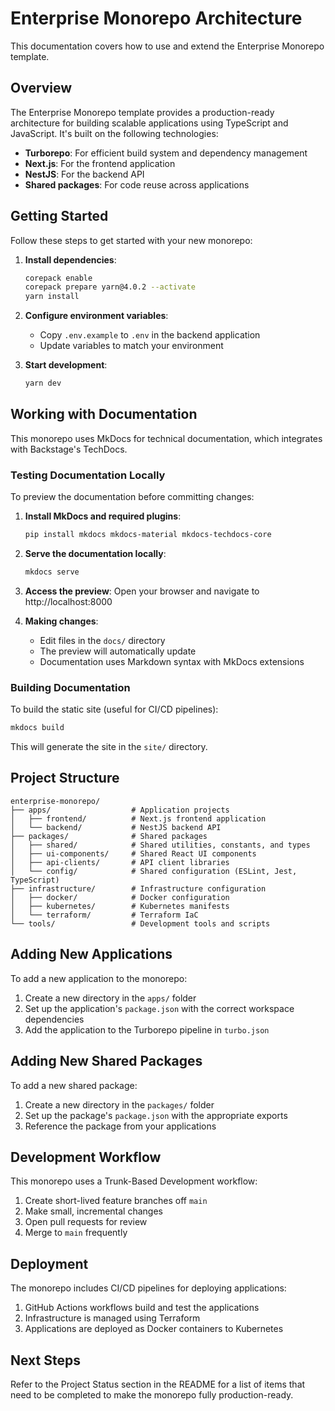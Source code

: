 # Enterprise Monorepo Architecture

This documentation covers how to use and extend the Enterprise Monorepo template.

## Overview

The Enterprise Monorepo template provides a production-ready architecture for building scalable applications using TypeScript and JavaScript. It's built on the following technologies:

- **Turborepo**: For efficient build system and dependency management
- **Next.js**: For the frontend application
- **NestJS**: For the backend API
- **Shared packages**: For code reuse across applications

## Getting Started

Follow these steps to get started with your new monorepo:

1. **Install dependencies**:

   ```bash
   corepack enable
   corepack prepare yarn@4.0.2 --activate
   yarn install
   ```

2. **Configure environment variables**:

   - Copy `.env.example` to `.env` in the backend application
   - Update variables to match your environment

3. **Start development**:
   ```bash
   yarn dev
   ```

## Working with Documentation

This monorepo uses MkDocs for technical documentation, which integrates with Backstage's TechDocs.

### Testing Documentation Locally

To preview the documentation before committing changes:

1. **Install MkDocs and required plugins**:

   ```bash
   pip install mkdocs mkdocs-material mkdocs-techdocs-core
   ```

2. **Serve the documentation locally**:

   ```bash
   mkdocs serve
   ```

3. **Access the preview**:
   Open your browser and navigate to http://localhost:8000

4. **Making changes**:
   - Edit files in the `docs/` directory
   - The preview will automatically update
   - Documentation uses Markdown syntax with MkDocs extensions

### Building Documentation

To build the static site (useful for CI/CD pipelines):

```bash
mkdocs build
```

This will generate the site in the `site/` directory.

## Project Structure

```
enterprise-monorepo/
├── apps/                  # Application projects
│   ├── frontend/          # Next.js frontend application
│   └── backend/           # NestJS backend API
├── packages/              # Shared packages
│   ├── shared/            # Shared utilities, constants, and types
│   ├── ui-components/     # Shared React UI components
│   ├── api-clients/       # API client libraries
│   └── config/            # Shared configuration (ESLint, Jest, TypeScript)
├── infrastructure/        # Infrastructure configuration
│   ├── docker/            # Docker configuration
│   ├── kubernetes/        # Kubernetes manifests
│   └── terraform/         # Terraform IaC
└── tools/                 # Development tools and scripts
```

## Adding New Applications

To add a new application to the monorepo:

1. Create a new directory in the `apps/` folder
2. Set up the application's `package.json` with the correct workspace dependencies
3. Add the application to the Turborepo pipeline in `turbo.json`

## Adding New Shared Packages

To add a new shared package:

1. Create a new directory in the `packages/` folder
2. Set up the package's `package.json` with the appropriate exports
3. Reference the package from your applications

## Development Workflow

This monorepo uses a Trunk-Based Development workflow:

1. Create short-lived feature branches off `main`
2. Make small, incremental changes
3. Open pull requests for review
4. Merge to `main` frequently

## Deployment

The monorepo includes CI/CD pipelines for deploying applications:

1. GitHub Actions workflows build and test the applications
2. Infrastructure is managed using Terraform
3. Applications are deployed as Docker containers to Kubernetes

## Next Steps

Refer to the Project Status section in the README for a list of items that need to be completed to make the monorepo fully production-ready.
